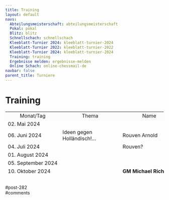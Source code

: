 ```yaml
---
title: Training 
layout: default
navs:
  Abteilungsmeisterschaft: abteilungsmeisterschaft
  Pokal: pokal
  Blitz: blitz
  Schnellschach: schnellschach
  Kleeblatt-Turnier 2024: kleeblatt-turnier-2024
  Kleeblatt-Turnier 2022: kleeblatt-turnier-2022
  Kleeblatt-Turnier 2024: kleeblatt-turnier-2024
  Training: training
  Ergebnisse melden: ergebnisse-melden
  Online Schach: online-chessmail-de
navbar: false
parent_title: Turniere
---
```

<div class="post-282 page type-page status-publish hentry" id="post-282">
<h1 class="entry-title">Training</h1>
<div class="entry-content">
<table style="height: 216px; width: 100%;">
<tbody>
<tr bgcolor="#fcfcfc" style="text-align: center;">
<td style="height: 24px; width: 149.633px;">Monat/Tag</td>
<td style="height: 24px; width: 175.25px;">Thema</td>
<td style="height: 24px; width: 169.117px;">Name</td>
</tr>
<tr style="height: 24px;">
<td style="height: 24px; width: 149.633px;">02. Mai 2024</td>
<td style="height: 24px; width: 175.25px;"></td>
<td style="height: 24px; width: 169.117px;"></td>
</tr>
<tr style="height: 24px;">
<td style="height: 24px; width: 149.633px;">06. Juni 2024</td>
<td style="height: 24px; width: 175.25px;">Ideen gegen Holländisch!…</td>
<td style="height: 24px; width: 169.117px;">Rouven Arnold</td>
</tr>
<tr style="height: 24px;">
<td style="height: 24px; width: 149.633px;">04. Juli 2024</td>
<td style="height: 24px; width: 175.25px;"></td>
<td style="height: 24px; width: 169.117px;">Rouven?</td>
</tr>
<tr style="height: 24px;">
<td style="height: 24px; width: 149.633px;">01. August 2024</td>
<td style="height: 24px; width: 175.25px;"></td>
<td nowrap="nowrap" style="height: 24px; width: 169.117px;"></td>
</tr>
<tr style="height: 24px;">
<td nowrap="nowrap" style="height: 24px; width: 149.633px;">05. September 2024</td>
<td nowrap="nowrap" style="height: 24px; width: 175.25px;"></td>
<td style="height: 24px; width: 169.117px;"></td>
</tr>
<tr style="height: 24px;">
<td style="height: 24px; width: 149.633px;">10. Oktober 2024</td>
<td style="height: 24px; width: 175.25px;"></td>
<td style="height: 24px; width: 169.117px;"><strong>GM Michael Richter</strong></td>
</tr>
<tr style="height: 24px;">
<td style="height: 24px; width: 149.633px;"></td>
<td style="height: 24px; width: 175.25px;"></td>
<td style="height: 24px; width: 169.117px;"></td>
</tr>
<tr style="height: 24px;">
<td style="height: 24px; width: 149.633px;"></td>
<td style="height: 24px; width: 175.25px;"></td>
<td style="height: 24px; width: 169.117px;"></td>
</tr>
</tbody>
</table>
</div><!-- .entry-content -->
</div> #post-282 
<div id="comments">
</div> #comments 
